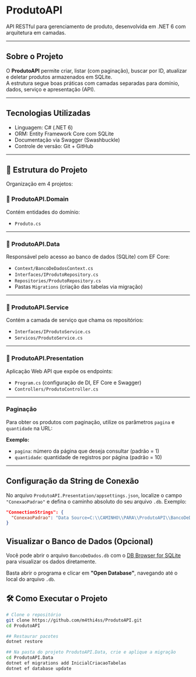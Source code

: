 #  ProdutoAPI

API RESTful para gerenciamento de produto, desenvolvida em .NET 6 com arquitetura em camadas.

---

## Sobre o Projeto

O **ProdutoAPI** permite criar, listar (com paginação), buscar por ID, atualizar e deletar produtos armazenados em SQLite.  
A estrutura segue boas práticas com camadas separadas para domínio, dados, serviço e apresentação (API).

---

##  Tecnologias Utilizadas

-  Linguagem: C# (.NET 6)  
-  ORM: Entity Framework Core com SQLite  
-  Documentação via Swagger (Swashbuckle)  
-  Controle de versão: Git + GitHub  

---

## 📁 Estrutura do Projeto

Organização em 4 projetos:

### 📂 ProdutoAPI.Domain  
Contém entidades do domínio:  
- `Produto.cs`

---

### 📂 ProdutoAPI.Data  
Responsável pelo acesso ao banco de dados (SQLite) com EF Core:  
- `Context/BancoDeDadosContext.cs`  
- `Interfaces/IProdutoRepository.cs`  
- `Repositories/ProdutoRepository.cs`  
- Pastas `Migrations` (criação das tabelas via migração)

---

### 📂 ProdutoAPI.Service  
Contém a camada de serviço que chama os repositórios:  
- `Interfaces/IProdutoService.cs`  
- `Servicos/ProdutoService.cs`

---

### 📂 ProdutoAPI.Presentation  
Aplicação Web API que expõe os endpoints:  
- `Program.cs` (configuração de DI, EF Core e Swagger)  
- `Controllers/ProdutoController.cs`

---
### Paginação

Para obter os produtos com paginação, utilize os parâmetros `pagina` e `quantidade` na URL:

**Exemplo:**
- `pagina`: número da página que deseja consultar (padrão = 1)
- `quantidade`: quantidade de registros por página (padrão = 10)
---
## Configuração da String de Conexão

No arquivo `ProdutoAPI.Presentation/appsettings.json`, localize o campo `"ConexaoPadrao"` e defina o caminho absoluto do seu arquivo `.db`. Exemplo:

```json
"ConnectionStrings": {
  "ConexaoPadrao": "Data Source=C:\\CAMINHO\\PARA\\ProdutoAPI\\BancoDeDados.db"
}
```
## Visualizar o Banco de Dados (Opcional)

Você pode abrir o arquivo `BancoDeDados.db` com o [DB Browser for SQLite](https://sqlitebrowser.org/dl/) para visualizar os dados diretamente.

Basta abrir o programa e clicar em **"Open Database"**, navegando até o local do arquivo `.db`.

## 🛠️ Como Executar o Projeto

```bash
# Clone o repositório
git clone https://github.com/m4thi4ss/ProdutoAPI.git
cd ProdutoAPI

## Restaurar pacotes
dotnet restore

## Na pasta do projeto ProdutoAPI.Data, crie e aplique a migração
cd ProdutoAPI.Data
dotnet ef migrations add InicialCriacaoTabelas
dotnet ef database update
